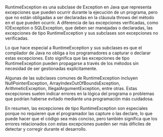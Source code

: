 RuntimeException es una subclase de Exception en Java que representa excepciones que pueden ocurrir durante la ejecución de un programa, pero que no están obligadas a ser declaradas en la cláusula throws del método en el que pueden ocurrir. A diferencia de las excepciones verificadas, como IOException o SQLException, que deben ser manejadas o declaradas, las excepciones de tipo RuntimeException y sus subclases son excepciones no verificadas.

Lo que hace especial a RuntimeException y sus subclases es que el compilador de Java no obliga a los programadores a capturar o declarar estas excepciones. Esto significa que las excepciones de tipo RuntimeException pueden propagarse a través de los métodos sin necesidad de ser gestionadas explícitamente.

Algunas de las subclases comunes de RuntimeException incluyen NullPointerException, ArrayIndexOutOfBoundsException, ArithmeticException, IllegalArgumentException, entre otras. Estas excepciones suelen indicar errores en la lógica del programa o problemas que podrían haberse evitado mediante una programación más cuidadosa.

En resumen, las excepciones de tipo RuntimeException son especiales porque no requieren que el programador las capture o las declare, lo que puede hacer que el código sea más conciso, pero también significa que los errores relacionados con estas excepciones pueden ser más difíciles de detectar y corregir durante el desarrollo.
